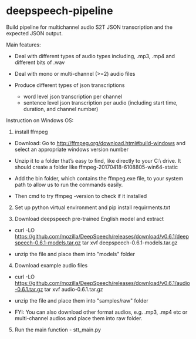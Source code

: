 # deepspeech-pipeline
Build pipeline for multichannel audio S2T JSON transcription 
and the expected JSON output.

Main features:
- Deal with different types of audio types including, .mp3, .mp4 
and different bits of .wav
- Deal with mono or multi-channel (>=2) audio files
- Produce different types of json transcriptions
        
     * word level json transcription per channel
     * sentence level json transcription per audio 
     (including start time, duration, and channel number)



Instruction on Windows OS:

1. install ffmpeg 

- Download: Go to http://ffmpeg.org/download.html#build-windows and select an appropriate windows version number
  
- Unzip it to a folder that’s easy to find, like directly to your C:\ drive. It should create a folder like ffmpeg-20170418-6108805-win64-static 
  
- Add the bin folder, which contains the ffmpeg.exe file, to your system 
path to allow us to run the commands easily.

- Then cmd to try ffmpeg -version to check if it installed 

2. Set up python virtual environment and pip install requirments.txt

3. Download deepspeech pre-trained English model and extract

- curl -LO https://github.com/mozilla/DeepSpeech/releases/download/v0.6.1/deepspeech-0.6.1-models.tar.gz
    tar xvf deepspeech-0.6.1-models.tar.gz

- unzip the file and place them into "models" folder

4. Download example audio files
   
- curl -LO https://github.com/mozilla/DeepSpeech/releases/download/v0.6.1/audio-0.6.1.tar.gz
   tar xvf audio-0.6.1.tar.gz
   
- unzip the file and place them into "samples/raw" folder
   
- FYI: You can also download other format audios, e.g. .mp3, .mp4 etc or multi-channel audios and place them into raw folder.
   
5. Run the main function - stt_main.py

   
   
